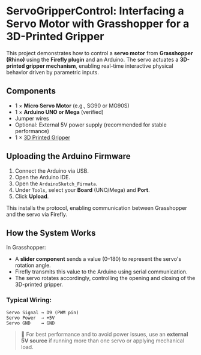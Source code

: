 # ServoGripperControl: Interfacing a Servo Motor with Grasshopper for a 3D-Printed Gripper

This project demonstrates how to control a **servo motor** from **Grasshopper (Rhino)** using the **Firefly plugin** and an Arduino. The servo actuates a **3D-printed gripper mechanism**, enabling real-time interactive physical behavior driven by parametric inputs.


## Components

- 1 × **Micro Servo Motor** (e.g., SG90 or MG90S)
- 1 × **Arduino UNO or Mega** (verified)
- Jumper wires
- Optional: External 5V power supply (recommended for stable performance)
- 1 × [3D Printed Gripper](https://www.thingiverse.com/thing:2985850)

## Uploading the Arduino Firmware

1. Connect the Arduino via USB.
2. Open the Arduino IDE.
3. Open the `ArduinoSketch_Firmata`.
4. Under `Tools`, select your **Board** (UNO/Mega) and **Port**.
5. Click **Upload**.

This installs the protocol, enabling communication between Grasshopper and the servo via Firefly.

## How the System Works

In Grasshopper:

- A **slider component** sends a value (0–180) to represent the servo's rotation angle.
- Firefly transmits this value to the Arduino using serial communication.
- The servo rotates accordingly, controlling the opening and closing of the 3D-printed gripper.

### Typical Wiring:

```
Servo Signal → D9 (PWM pin)
Servo Power  → +5V
Servo GND    → GND
```

> 🔌 For best performance and to avoid power issues, use an **external 5V source** if running more than one servo or applying mechanical load.

